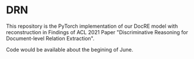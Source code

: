 # DRN
This repository is the PyTorch implementation of our DocRE model with reconstruction in Findings of ACL 2021 Paper "Discriminative Reasoning for Document-level Relation Extraction".

Code would be available about the begining of June.
